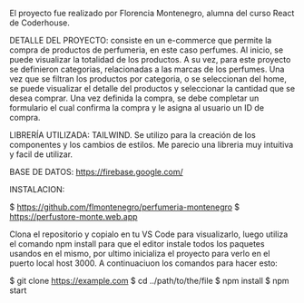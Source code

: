 El proyecto fue realizado por Florencia Montenegro, alumna del curso React de Coderhouse.

DETALLE DEL PROYECTO: consiste en un e-commerce que permite la compra de productos de perfumeria, en este caso perfumes. Al inicio, se puede visualizar la totalidad de los productos. A su vez, para este proyecto se definieron categorias, relacionadas a las marcas de los perfumes. Una vez que se filtran los productos por categoria, o se seleccionan del home, se puede visualizar el detalle del productos y seleccionar la cantidad que se desea comprar. 
Una vez definida la compra, se debe completar un formulario el cual confirma la compra y le asigna al usuario un ID de compra. 

LIBRERÍA UTILIZADA:  TAILWIND. Se utilizo para la creación de los componentes y los cambios de estilos. Me parecio una libreria muy intuitiva y facil de utilizar. 

BASE DE DATOS: https://firebase.google.com/ 

INSTALACION:

$ https://github.com/flmontenegro/perfumeria-montenegro
$ https://perfustore-monte.web.app

Clona el repositorio y copialo en tu VS Code para visualizarlo, luego utiliza el comando npm install para que el editor instale todos los paquetes usandos en el mismo, por ultimo inicializa el proyecto para verlo en el puerto local host 3000. A continuaciuon los comandos para hacer esto:

$ git clone https://example.com
$ cd ../path/to/the/file
$ npm install
$ npm start
